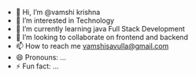 - 👋 Hi, I’m @vamshi krishna
- 👀 I’m interested in Technology
- 🌱 I’m currently learning java Full Stack Development
- 💞️ I’m looking to collaborate on frontend and backend
- 📫 How to reach me vamshisavulla@gmail.com
- 😄 Pronouns: ...
- ⚡ Fun fact: ...

<!---
krishna-067/krishna-067 is a ✨ special ✨ repository because its `README.md` (this file) appears on your GitHub profile.
You can click the Preview link to take a look at your changes.
--->
